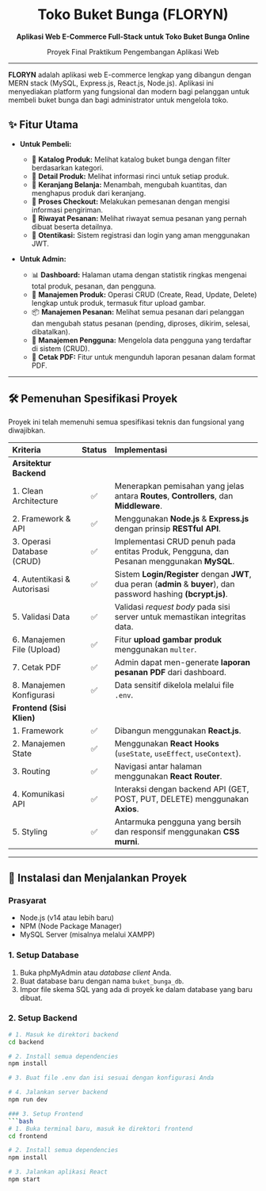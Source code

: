 <div align="center">
  <h1>Toko Buket Bunga (FLORYN)</h1>
  <p><strong>Aplikasi Web E-Commerce Full-Stack untuk Toko Buket Bunga Online</strong></p>
  <p>Proyek Final Praktikum Pengembangan Aplikasi Web</p>
</div>

---

**FLORYN** adalah aplikasi web E-commerce lengkap yang dibangun dengan MERN stack (MySQL, Express.js, React.js, Node.js). Aplikasi ini menyediakan platform yang fungsional dan modern bagi pelanggan untuk membeli buket bunga dan bagi administrator untuk mengelola toko.

## ✨ Fitur Utama

- **Untuk Pembeli:**
    - 🎨 **Katalog Produk:** Melihat katalog buket bunga dengan filter berdasarkan kategori.
    - 📄 **Detail Produk:** Melihat informasi rinci untuk setiap produk.
    - 🛒 **Keranjang Belanja:** Menambah, mengubah kuantitas, dan menghapus produk dari keranjang.
    - 🚚 **Proses Checkout:** Melakukan pemesanan dengan mengisi informasi pengiriman.
    - 📜 **Riwayat Pesanan:** Melihat riwayat semua pesanan yang pernah dibuat beserta detailnya.
    - 🔑 **Otentikasi:** Sistem registrasi dan login yang aman menggunakan JWT.

- **Untuk Admin:**
    - 📊 **Dashboard:** Halaman utama dengan statistik ringkas mengenai total produk, pesanan, dan pengguna.
    - 💐 **Manajemen Produk:** Operasi CRUD (Create, Read, Update, Delete) lengkap untuk produk, termasuk fitur upload gambar.
    - 📦 **Manajemen Pesanan:** Melihat semua pesanan dari pelanggan dan mengubah status pesanan (pending, diproses, dikirim, selesai, dibatalkan).
    - 👥 **Manajemen Pengguna:** Mengelola data pengguna yang terdaftar di sistem (CRUD).
    - 📄 **Cetak PDF:** Fitur untuk mengunduh laporan pesanan dalam format PDF.

---

## 🛠️ Pemenuhan Spesifikasi Proyek

Proyek ini telah memenuhi semua spesifikasi teknis dan fungsional yang diwajibkan.

| Kriteria | Status | Implementasi |
| :--- | :---: | :--- |
| **Arsitektur Backend** | | |
| 1. Clean Architecture | ✅ | Menerapkan pemisahan yang jelas antara **Routes**, **Controllers**, dan **Middleware**. |
| 2. Framework & API | ✅ | Menggunakan **Node.js** & **Express.js** dengan prinsip **RESTful API**. |
| 3. Operasi Database (CRUD) | ✅ | Implementasi CRUD penuh pada entitas Produk, Pengguna, dan Pesanan menggunakan **MySQL**. |
| 4. Autentikasi & Autorisasi | ✅ | Sistem **Login/Register** dengan **JWT**, dua peran (**admin** & **buyer**), dan password hashing **(bcrypt.js)**. |
| 5. Validasi Data | ✅ | Validasi *request body* pada sisi server untuk memastikan integritas data. |
| 6. Manajemen File (Upload) | ✅ | Fitur **upload gambar produk** menggunakan `multer`. |
| 7. Cetak PDF | ✅ | Admin dapat men-generate **laporan pesanan PDF** dari dashboard. |
| 8. Manajemen Konfigurasi | ✅ | Data sensitif dikelola melalui file `.env`. |
| **Frontend (Sisi Klien)** | | |
| 1. Framework | ✅ | Dibangun menggunakan **React.js**. |
| 2. Manajemen State | ✅ | Menggunakan **React Hooks** (`useState`, `useEffect`, `useContext`). |
| 3. Routing | ✅ | Navigasi antar halaman menggunakan **React Router**. |
| 4. Komunikasi API | ✅ | Interaksi dengan backend API (GET, POST, PUT, DELETE) menggunakan **Axios**. |
| 5. Styling | ✅ | Antarmuka pengguna yang bersih dan responsif menggunakan **CSS murni**. |

---

## 🚀 Instalasi dan Menjalankan Proyek

### Prasyarat
- Node.js (v14 atau lebih baru)
- NPM (Node Package Manager)
- MySQL Server (misalnya melalui XAMPP)

### 1. Setup Database
1.  Buka phpMyAdmin atau *database client* Anda.
2.  Buat database baru dengan nama `buket_bunga_db`.
3.  Impor file skema SQL yang ada di proyek ke dalam database yang baru dibuat.

### 2. Setup Backend
```bash
# 1. Masuk ke direktori backend
cd backend

# 2. Install semua dependencies
npm install

# 3. Buat file .env dan isi sesuai dengan konfigurasi Anda

# 4. Jalankan server backend
npm run dev

### 3. Setup Frontend
```bash
# 1. Buka terminal baru, masuk ke direktori frontend
cd frontend

# 2. Install semua dependencies
npm install

# 3. Jalankan aplikasi React
npm start
